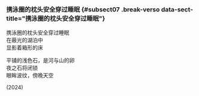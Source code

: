 ### 携泳圈的枕头安全穿过睡眠 {#subsect07 .break-verso data-sect-title="携泳圈的枕头安全穿过睡眠"}

携泳圈的枕头安全穿过睡眠  
在蔽光的湖泊中  
显影着箱形的床

平铺的浅色石，是河与山的卵  
夜之石将闭锁  
眼眸波纹，傍晚天空

<p class="date">(2024)</p>